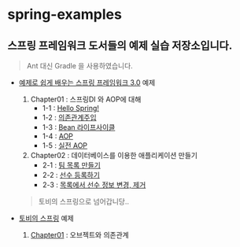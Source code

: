 # spring-examples

## 스프링 프레임워크 도서들의 예제 실습 저장소입니다.

>  Ant 대신 Gradle 을 사용하였습니다.
- [예제로 쉽게 배우는 스프링 프레임워크 3.0](http://www.hanbit.co.kr/store/books/look.php?p_code=B4696054245) 예제

    1. Chapter01 : 스프링DI 와 AOP에 대해
        - 1-1 : [Hello Spring!](https://github.com/sungjunyoung/spring-examples/tree/master/learn-spring-by-example/1-1)
        - 1-2 : [의존관계주입](https://github.com/sungjunyoung/spring-examples/tree/master/learn-spring-by-example/1-2)
        - 1-3 : [Bean 라이프사이클](https://github.com/sungjunyoung/spring-examples/tree/master/learn-spring-by-example/1-3)
        - 1-4 : [AOP](https://github.com/sungjunyoung/spring-examples/tree/master/learn-spring-by-example/1-4)
        - 1-5 : [실전 AOP](https://github.com/sungjunyoung/spring-examples/tree/master/learn-spring-by-example/1-5)
    2. Chapter02 : 데이터베이스를 이용한 애플리케이션 만들기
        - 2-1 : [팀 목록 만들기](https://github.com/sungjunyoung/spring-examples/tree/master/learn-spring-by-example/2-1)
        - 2-2 : [선수 등록하기](https://github.com/sungjunyoung/spring-examples/tree/master/learn-spring-by-example/2-2)
        - 2-3 : [목록에서 선수 정보 변경, 제거](https://github.com/sungjunyoung/spring-examples/tree/master/learn-spring-by-example/2-3)

    > 토비의 스프링으로 넘어갑니당..

- [토비의 스프링](http://www.acornpub.co.kr/book/toby-spring3.1-vol1) 예제

    1. [Chapter01](https://github.com/sungjunyoung/spring-examples/tree/master/toby-spring/chapter01) : 오브젝트와 의존관계
